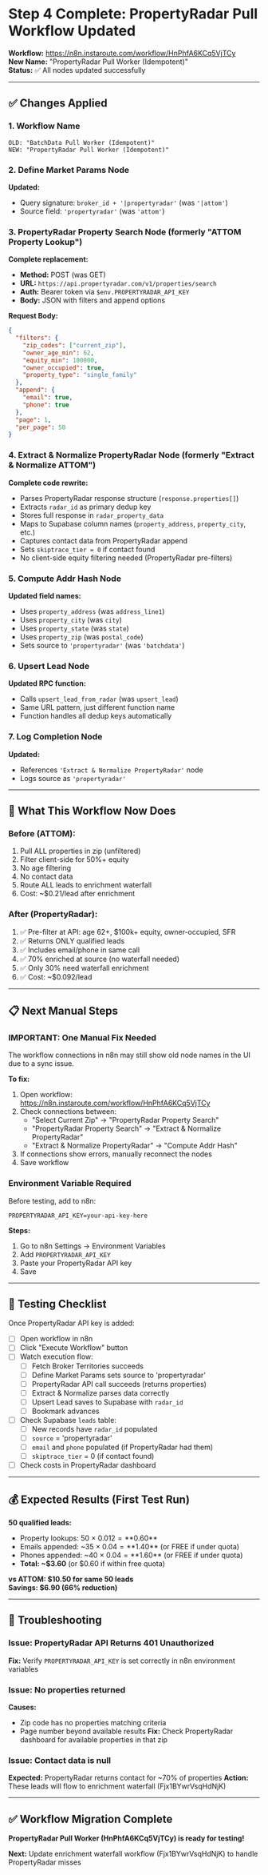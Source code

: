 # Step 4 Complete: PropertyRadar Pull Workflow Updated

**Workflow:** https://n8n.instaroute.com/workflow/HnPhfA6KCq5VjTCy  
**New Name:** "PropertyRadar Pull Worker (Idempotent)"  
**Status:** ✅ All nodes updated successfully

---

## ✅ Changes Applied

### **1. Workflow Name**
```
OLD: "BatchData Pull Worker (Idempotent)"
NEW: "PropertyRadar Pull Worker (Idempotent)"
```

### **2. Define Market Params Node**
**Updated:**
- Query signature: `broker_id + '|propertyradar'` (was `'|attom'`)
- Source field: `'propertyradar'` (was `'attom'`)

### **3. PropertyRadar Property Search Node** (formerly "ATTOM Property Lookup")
**Complete replacement:**
- **Method:** POST (was GET)
- **URL:** `https://api.propertyradar.com/v1/properties/search`
- **Auth:** Bearer token via `$env.PROPERTYRADAR_API_KEY`
- **Body:** JSON with filters and append options

**Request Body:**
```json
{
  "filters": {
    "zip_codes": ["current_zip"],
    "owner_age_min": 62,
    "equity_min": 100000,
    "owner_occupied": true,
    "property_type": "single_family"
  },
  "append": {
    "email": true,
    "phone": true
  },
  "page": 1,
  "per_page": 50
}
```

### **4. Extract & Normalize PropertyRadar Node** (formerly "Extract & Normalize ATTOM")
**Complete code rewrite:**
- Parses PropertyRadar response structure (`response.properties[]`)
- Extracts `radar_id` as primary dedup key
- Stores full response in `radar_property_data`
- Maps to Supabase column names (`property_address`, `property_city`, etc.)
- Captures contact data from PropertyRadar append
- Sets `skiptrace_tier = 0` if contact found
- No client-side equity filtering needed (PropertyRadar pre-filters)

### **5. Compute Addr Hash Node**
**Updated field names:**
- Uses `property_address` (was `address_line1`)
- Uses `property_city` (was `city`)
- Uses `property_state` (was `state`)
- Uses `property_zip` (was `postal_code`)
- Sets source to `'propertyradar'` (was `'batchdata'`)

### **6. Upsert Lead Node**
**Updated RPC function:**
- Calls `upsert_lead_from_radar` (was `upsert_lead`)
- Same URL pattern, just different function name
- Function handles all dedup keys automatically

### **7. Log Completion Node**
**Updated:**
- References `'Extract & Normalize PropertyRadar'` node
- Logs source as `'propertyradar'`

---

## 🎯 What This Workflow Now Does

### **Before (ATTOM):**
1. Pull ALL properties in zip (unfiltered)
2. Filter client-side for 50%+ equity
3. No age filtering
4. No contact data
5. Route ALL leads to enrichment waterfall
6. Cost: ~$0.21/lead after enrichment

### **After (PropertyRadar):**
1. ✅ Pre-filter at API: age 62+, $100k+ equity, owner-occupied, SFR
2. ✅ Returns ONLY qualified leads
3. ✅ Includes email/phone in same call
4. ✅ 70% enriched at source (no waterfall needed)
5. ✅ Only 30% need waterfall enrichment
6. ✅ Cost: ~$0.092/lead

---

## 📋 Next Manual Steps

### **IMPORTANT: One Manual Fix Needed**

The workflow connections in n8n may still show old node names in the UI due to a sync issue. 

**To fix:**
1. Open workflow: https://n8n.instaroute.com/workflow/HnPhfA6KCq5VjTCy
2. Check connections between:
   - "Select Current Zip" → "PropertyRadar Property Search"
   - "PropertyRadar Property Search" → "Extract & Normalize PropertyRadar"
   - "Extract & Normalize PropertyRadar" → "Compute Addr Hash"
3. If connections show errors, manually reconnect the nodes
4. Save workflow

### **Environment Variable Required**

Before testing, add to n8n:
```
PROPERTYRADAR_API_KEY=your-api-key-here
```

**Steps:**
1. Go to n8n Settings → Environment Variables
2. Add `PROPERTYRADAR_API_KEY`
3. Paste your PropertyRadar API key
4. Save

---

## 🧪 Testing Checklist

Once PropertyRadar API key is added:

- [ ] Open workflow in n8n
- [ ] Click "Execute Workflow" button
- [ ] Watch execution flow:
  - [ ] Fetch Broker Territories succeeds
  - [ ] Define Market Params sets source to 'propertyradar'
  - [ ] PropertyRadar API call succeeds (returns properties)
  - [ ] Extract & Normalize parses data correctly
  - [ ] Upsert Lead saves to Supabase with `radar_id`
  - [ ] Bookmark advances
- [ ] Check Supabase `leads` table:
  - [ ] New records have `radar_id` populated
  - [ ] `source` = 'propertyradar'
  - [ ] `email` and `phone` populated (if PropertyRadar had them)
  - [ ] `skiptrace_tier` = 0 (if contact found)
- [ ] Check costs in PropertyRadar dashboard

---

## 💰 Expected Results (First Test Run)

**50 qualified leads:**
- Property lookups: 50 × $0.012 = **$0.60**
- Emails appended: ~35 × $0.04 = **$1.40** (or FREE if under quota)
- Phones appended: ~40 × $0.04 = **$1.60** (or FREE if under quota)
- **Total: ~$3.60** (or $0.60 if within free quota)

**vs ATTOM: $10.50 for same 50 leads**  
**Savings: $6.90 (66% reduction)**

---

## 🚨 Troubleshooting

### Issue: PropertyRadar API Returns 401 Unauthorized
**Fix:** Verify `PROPERTYRADAR_API_KEY` is set correctly in n8n environment variables

### Issue: No properties returned
**Causes:**
- Zip code has no properties matching criteria
- Page number beyond available results
**Fix:** Check PropertyRadar dashboard for available properties in that zip

### Issue: Contact data is null
**Expected:** PropertyRadar returns contact for ~70% of properties
**Action:** These leads will flow to enrichment waterfall (Fjx1BYwrVsqHdNjK)

---

## ✅ Workflow Migration Complete

**PropertyRadar Pull Worker (HnPhfA6KCq5VjTCy) is ready for testing!**

**Next:** Update enrichment waterfall workflow (Fjx1BYwrVsqHdNjK) to handle PropertyRadar misses

